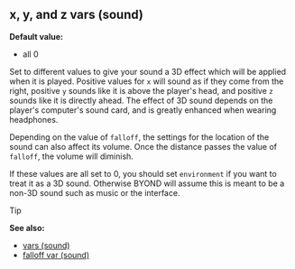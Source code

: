 ## x, y, and z vars (sound)

**Default value:**
+   all 0


Set to different values to give your sound a 3D effect which
will be applied when it is played. Positive values for `x` will sound as
if they come from the right, positive `y` sounds like it is above the
player\'s head, and positive `z` sounds like it is directly ahead. The
effect of 3D sound depends on the player\'s computer\'s sound card, and
is greatly enhanced when wearing headphones. 

Depending on the
value of `falloff`, the settings for the location of the sound can also
affect its volume. Once the distance passes the value of `falloff`, the
volume will diminish. 

If these values are all set to 0, you
should set `environment` if you want to treat it as a 3D sound.
Otherwise BYOND will assume this is meant to be a non-3D sound such as
music or the interface.

> [!TIP] 
> **See also:**
> +   [vars (sound)](/ref/sound/var.md) 
> +   [falloff var (sound)](/ref/sound/var/falloff.md) 